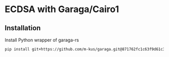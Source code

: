 # ECDSA with Garaga/Cairo1

## Installation

Install Python wrapper of garaga-rs
```sh
pip install git+https://github.com/m-kus/garaga.git@871762fc1c63f9d61c3c7c17ff8b0cbc83e5dcd1
```